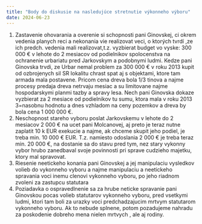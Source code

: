```yaml
---
title: "Body do diskusie na nasledujúce stretnutie výkonneho výboru"
date: 2024-06-23
---
```

1. Zastavenie ohovarania a overenie si schopnosti pani Ginovskej, ci okrem vedenia planych reci a nekonania vie realizovat veci, o ktorých tvrdí ,ze ich predch. vedenia mali realizovat,t.z. vyzbierat budget vo vyske: 300 000 € v lehote do 2 mesiacov od podielnikov spolocenstva na ochranenie urbariatu pred Jarkovskym a podobnymi ludmi. Kedze pani Ginovska trvdi, ze Urbar nemal problem za 300 000 € v roku 2013 kupit od ozbrojenych sil SR lokalitu chrast spat aj s objektami, ktore tam armada mala postavene. Pricom cena dreva bola 1/3 tinova a najme procesy predaja dreva netrvaju mesiac a su limitovane najme hospodarskymi planmi tazby a spravy lesa. Nech pani Ginovska dokaze vyzbierat za 2 mesiace od podielnikov tu sumu, ktora mala v roku 2013 3=nasobnu hodnotu a dnes vzhladom na ceny pozemkov a dreva by bola cena 1 000 000 €.
2. Neschopnost stareho vyboru poslat Jarkovskemu v lehote do 2 mesiacov  2 000 € na ucet pani Molcanovej, aj preto je teraz nutne zaplatit 10 k EUR exekucie a najme, ak chceme skupit jeho podiel, je treba min. 10 000 € EUR. T.z. namiesto odoslania 2 000 € je treba teraz min. 20 000 €, na dostanie sa do stavu pred tym, nez stary vykonny vybor hrubo zanedbaval svoje povinnosti pri sprave cudzieho majetku, ktory mal spravovat.
3. Riesenie neetickeho konania pani Ginovskej a jej manipulaciu vysledkov volieb do vykonneho vyboru a najme manipulaciu a neetickeho spravania voci inemu clenovi vykonneho vyboru, po jeho riadnom zvoleni za zastupcu statutara 
4. Poziadavka o ospravedlnenie sa za hrube neticke spravanie pani Ginovskou pocas volieb statutarov vykonneho vyboru, pred vsetkymi ludmi, ktori tam boli za urazky voci predchadzajucim mrtvym statutarom vykonneho vyboru. Ak to nebude splnene, potom pozadujeme nahradu za poskodenie dobreho mena nielen mrtvych , ale aj rodiny.
